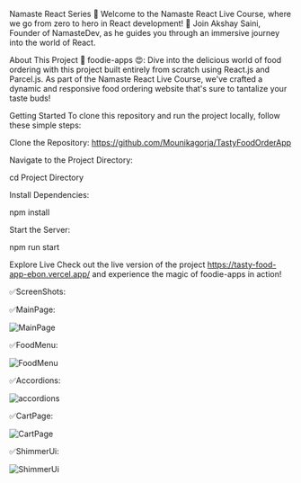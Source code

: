 Namaste React Series 🚀
Welcome to the Namaste React Live Course, where we go from zero to hero in React development! 🚀 Join Akshay Saini, Founder of NamasteDev, as he guides you through an immersive journey into the world of React.

About This Project
🍔 foodie-apps 😍: Dive into the delicious world of food ordering with this project built entirely from scratch using React.js and Parcel.js. As part of the Namaste React Live Course, we've crafted a dynamic and responsive food ordering website that's sure to tantalize your taste buds!

Getting Started
To clone this repository and run the project locally, follow these simple steps:

Clone the Repository:
https://github.com/Mounikagorja/TastyFoodOrderApp




Navigate to the Project Directory:

cd  Project Directory

Install Dependencies:

npm install

Start the Server:

npm run start


Explore Live
Check out the live version of the project https://tasty-food-app-ebon.vercel.app/ and experience the magic of foodie-apps in action!



✅ScreenShots:

✅MainPage:

![MainPage](https://github.com/gopalk26/TastyFoodApp/assets/117647502/4f282579-7062-4d54-bf2b-4947f7d514ee)

✅FoodMenu:

![FoodMenu](https://github.com/gopalk26/TastyFoodApp/assets/117647502/2eb03045-62ca-4b5e-948a-642d82ad197b)

✅Accordions:

![accordions](https://github.com/gopalk26/TastyFoodApp/assets/117647502/ca9ed0c6-d31d-4dac-9503-29b9774346ce)

✅CartPage:

![CartPage](https://github.com/gopalk26/TastyFoodApp/assets/117647502/fb628413-a23b-4d26-8ddc-12c600bce7e8)

✅ShimmerUi:

![ShimmerUi](https://github.com/gopalk26/TastyFoodApp/assets/117647502/51d389a1-a82c-4404-9b94-7161d5b8fd1d)








